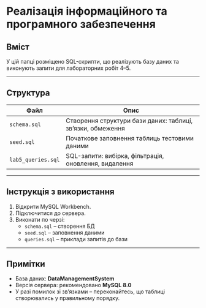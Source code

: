 # Реалізація інформаційного та програмного забезпечення

## Вміст

У цій папці розміщено SQL-скрипти, що реалізують базу даних та виконують запити для лабораторних робіт 4–5.

---

## Структура

| Файл | Опис |
|------|------|
| `schema.sql` | Створення структури бази даних: таблиці, зв’язки, обмеження |
| `seed.sql` | Початкове заповнення таблиць тестовими даними |
| `lab5_queries.sql` | SQL-запити: вибірка, фільтрація, оновлення, видалення |

---

## Інструкція з використання

1. Відкрити MySQL Workbench.
2. Підключитися до сервера.
3. Виконати по черзі:
   - `schema.sql` – створення БД
   - `seed.sql` – заповнення даними
   - `queries.sql` – приклади запитів до бази

---

## Примітки

- База даних: **DataManagementSystem**
- Версія сервера: рекомендовано **MySQL 8.0**
- У разі помилок зі зв’язками – переконайтесь, що таблиці створювались у правильному порядку.

